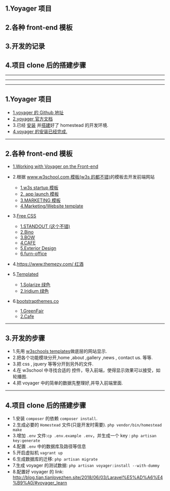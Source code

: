 ## 1.Yoyager 项目
## 2.各种 front-end 模板
## 3.开发的记录
## 4.项目 clone 后的搭建步骤
***
***
***

## 1.Yoyager 项目

* [1.yoyager 的 Github 地址](https://github.com/the-control-group/voyager)
* [2.yoyager 官方文档](https://voyager.readme.io/docs)
* 3.已经 [安装](https://laravel-china.org/docs/laravel/5.6/installation/1352) 并[搭建](https://laravel-china.org/docs/laravel/5.6/homestead/1355#configuring-homestead)好了 homestead 的开发环境.
* [4.voyager 的安装已经完成.](https://github.com/the-control-group/voyager)

***

## 2.各种 front-end 模板
* [1.Working with Voyager on the Front-end](https://devdojo.com/blog/tutorials/working-with-voyager-on-the-front-end)
* 2.根据 [www.w3school.com 模板(w3s 的都不错)](https://www.w3schools.com/w3css/w3css_templates.asp)的模板去开发前端网站
    * [1.w3s startup 模板](https://www.w3schools.com/w3css/tryw3css_templates_startup.htm#about)
    * [2. app launch 模板](https://www.w3schools.com/w3css/tryw3css_templates_app_launch.htm)
    * [3.MARKETING 模板](https://www.w3schools.com/w3css/tryw3css_templates_marketing.htm#)
    * [4.Marketing/Website template](https://www.w3schools.com/w3css/tryw3css_templates_website.htm#)
* 3.[Free CSS](https://www.free-css.com/)
    * [1.STANDOUT (这个不错)](https://www.free-css.com/free-css-templates/page228/standout)
    * [2.Bino](https://www.free-css.com/free-css-templates/page228/bino)
    * [3.BOW](https://www.free-css.com/free-css-templates/page224/bow)
    * [4.CAFE](https://www.free-css.com/free-css-templates/page193/cafe)
    * [5.Exterior Design](https://www.free-css.com/free-css-templates/page165/exterior-design)
    * [6.furn-office](https://www.free-css.com/free-css-templates/page90/furn-office)
    
* 4.[https://www.themezy.com/ 红酒](https://www.themezy.com/free-website-templates/245-winery-free-responsive-website-template)

* 5.[Templated](https://templated.co/)
    * [1.Solarize 绿色](https://templated.co/solarize)
    * [2.Iridium 绿色](https://templated.co/iridium)
* 6.[bootstrapthemes.co](https://bootstrapthemes.co/)
    * [1.GreenFair](https://bootstrapthemes.co/item/greenfair-one-page-html5-template/)
    * [2.Cafe](https://bootstrapthemes.co/item/cafe-restaurant-free-website-template/)

***

## 3.开发的步骤
* 1.先用 [w3schools templates](https://www.w3schools.com/w3css/tryw3css_templates_startup.htm#work)做底层的网站显示.
* 2.把各个功能模块分开,home ,about ,gallery ,news , contact us.  等等.
* 3.把 css , jquery 等等分开到另外的文件.
* 4.在 w3school 中寻找合适的 控件，导入前端，使得显示效果可以接受，如 轮播图.
* 4.把 voyager 中的简单的数据先整理好,并导入前端里面.

***

## 4.项目 clone 后的搭建步骤
* 1.安装 `composer` 的依赖 `composer install`.
* 2.生成必要的 `Homestead` 文件(只是开发时需要). `php vendor/bin/homestead make`
* 3.增加 `.env` 文件:`cp .env.example .env`，并生成一个 key : `php artisan key:generate`
* 4.配置 `.env` 中的数据库及路径等信息
* 5.开启虚拟机 `vagrant up`
* 6.生成数据库的迁移: `php artisan migrate`
* 7.生成 voyager 的测试数据: `php artisan voyager:install --with-dummy`
* 8.配置好 voyager 的 link: http://blog.tian.tianlovezhen.site/2018/06/03/Laravel%E5%AD%A6%E4%B9%A0/#voyager_learn






